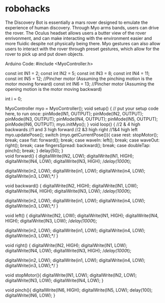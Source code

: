 # robohacks

The Discovery Bot is essentially a mars rover designed to emulate the experience of human discovery. Through Myo arms bands, users can drive the rover. The Oculus headset allows users a butter view of the rover enrivonment, and can make interacting with the environment easier and more fluidic despite not physically being there. Myo gestures can also allow users to interact with the rover through preset gestures, which allow for the rover to pick up and put down objects. 

Arduino Code:
#include <MyoController.h>

const int IN1 = 2;
const int IN2 = 5;
const int IN3 = 8;
const int IN4 = 11;
const int IN5 = 12; //Pincher motor (Assuming the pinching motion is the motor moving forward) 
const int IN6 = 13; //Pincher motor (Assuming the opening motion is the motor moving backward)

int i = 0;

MyoController myo = MyoController();
void setup() {
  // put your setup code here, to run once:
pinMode(IN1, OUTPUT);
pinMode(IN2, OUTPUT);
pinMode(IN3, OUTPUT);
pinMode(IN4, OUTPUT);
pinMode(IN5, OUTPUT);
pinMode(IN6, OUTPUT);
myo.initMyo();
}
void loop() {
//2 & 4 high backwards
//1 and 3 high forward
//2 &3 high right
//1&4 high left
  myo.updatePose();
  switch (myo.getCurrentPose()){
    case rest:
      stopMotor();
      break;
    case fist:
      forward();
      break;
    case waveIn:
      left();
      break;
    case waveOut:
      right();
      break;
    case fingersSpread:
      backward();
      break;
    case doubleTap:
         pinch();
      break;
  }
  delay(50);
}  
void forward()
{
  digitalWrite(IN2, LOW);
  digitalWrite(IN1, HIGH);
  digitalWrite(IN4, LOW);
  digitalWrite(IN3, HIGH);
  /*delay(1000*t);

  digitalWrite(in2, LOW);
  digitalWrite(in1, LOW);
  digitalWrite(in4, LOW);
  digitalWrite(in3, LOW);*/
}

void backward()
{
  digitalWrite(IN2, HIGH);
  digitalWrite(IN1, LOW);
  digitalWrite(IN4, HIGH);
  digitalWrite(IN3, LOW);
  /*delay(1000*t);

  digitalWrite(in2, LOW);
  digitalWrite(in1, LOW);
  digitalWrite(in4, LOW);
  digitalWrite(in3, LOW);*/
}

void left()
{
  digitalWrite(IN2, LOW);
  digitalWrite(IN1, HIGH);
  digitalWrite(IN4, HIGH);
  digitalWrite(IN3, LOW);
  /*delay(1000*t);

  digitalWrite(in2, LOW);
  digitalWrite(in1, LOW);
  digitalWrite(in4, LOW);
  digitalWrite(in3, LOW);*/
}

void right()
{
  digitalWrite(IN2, HIGH);
  digitalWrite(IN1, LOW);
  digitalWrite(IN4, LOW);
  digitalWrite(IN3, HIGH);
  /*delay(1000*t);

  digitalWrite(in2, LOW);
  digitalWrite(in1, LOW);
  digitalWrite(in4, LOW);
  digitalWrite(in3, LOW);*/
}

void stopMotor(){
  digitalWrite(IN1, LOW);
  digitalWrite(IN2, LOW);
  digitalWrite(IN3, LOW);
  digitalWrite(IN4, LOW);
}

void pinch(){
  digitalWrite(IN6, HIGH);
  digitalWrite(IN5, LOW);
  delay(100);
  digitalWrite(IN6, LOW);
}

